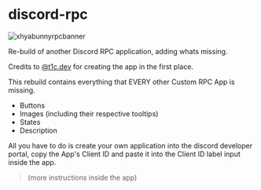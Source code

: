 # discord-rpc
![xhyabunnyrpcbanner](https://github.com/xhyabunny/discord-rpc/assets/106491722/f98f6b54-df6b-4cd7-b845-ed73f2eaf4a4)

Re-build of another Discord RPC application, adding whats missing.

Credits to [@t1c.dev](https://github.com/ThatOneCalculator/) for creating the app in the first place.

This rebuild contains everything that EVERY other Custom RPC App is missing.
- Buttons
- Images (including their respective tooltips)
- States
- Description

All you have to do is create your own application into the discord developer portal, copy the App's Client ID and paste it into the Client ID label input inside the app.
>(more instructions inside the app)
